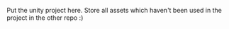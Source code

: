 Put the unity project here. Store all assets which haven't been used in the project in the other repo :)
